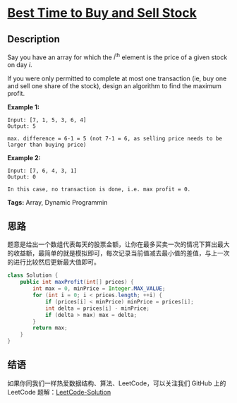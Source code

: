 # [Best Time to Buy and Sell Stock][title]

## Description

Say you have an array for which the *i*<sup>th</sup> element is the price of a given stock on day *i*.

If you were only permitted to complete at most one transaction (ie, buy one and sell one share of the stock), design an algorithm to find the maximum profit.

**Example 1:**

```
Input: [7, 1, 5, 3, 6, 4]
Output: 5

max. difference = 6-1 = 5 (not 7-1 = 6, as selling price needs to be larger than buying price)
```

**Example 2:**

```
Input: [7, 6, 4, 3, 1]
Output: 0

In this case, no transaction is done, i.e. max profit = 0.
```

**Tags:** Array, Dynamic Programmin


## 思路

题意是给出一个数组代表每天的股票金额，让你在最多买卖一次的情况下算出最大的收益额，最简单的就是模拟即可，每次记录当前值减去最小值的差值，与上一次的进行比较然后更新最大值即可。

```java
class Solution {
    public int maxProfit(int[] prices) {
        int max = 0, minPrice = Integer.MAX_VALUE;
        for (int i = 0; i < prices.length; ++i) {
            if (prices[i] < minPrice) minPrice = prices[i];
            int delta = prices[i] - minPrice;
            if (delta > max) max = delta;
        }
        return max;
    }
}
```


## 结语

如果你同我们一样热爱数据结构、算法、LeetCode，可以关注我们 GitHub 上的 LeetCode 题解：[LeetCode-Solution][ls]



[title]: https://leetcode.com/problems/best-time-to-buy-and-sell-stock
[ls]: https://github.com/SDE603/LeetCode-Solution
